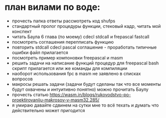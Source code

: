 # план вилами по воде:
- прочесть папка ответы рассмотреть код shufps
- стандартный пролог процедуры функции, стековый кадр, читать мой конспект
- читать Баула 6 глава (по моему) cdecl stdcall и frepascal fastcall
- посмотреть соглашения перепписать функцию
- повторить stdcall cdecl pascal соглашение - проработать типичные ошибки файл прилагается
- посмотреть пример компоновки freepascal и masm
- решить задачи на написание функций процедур для freepascal bash скрипт прилагается или же команды для компиляции
- наоборот использования fpc в masm не заявлено в списках вопросов
- макросы решать задачи (задачи будут сделаны так что все моменты будут охвачены и интуитивно понятно) можно прочитать Баулу
- прочесть статью https://wasm.in/blogs/rukovodstvo-po-proektirovaniju-makrosov-v-masm32.285/
- я умираю давайте сдвинем на сутки мне то всё техать и думать что действительно может пригодится